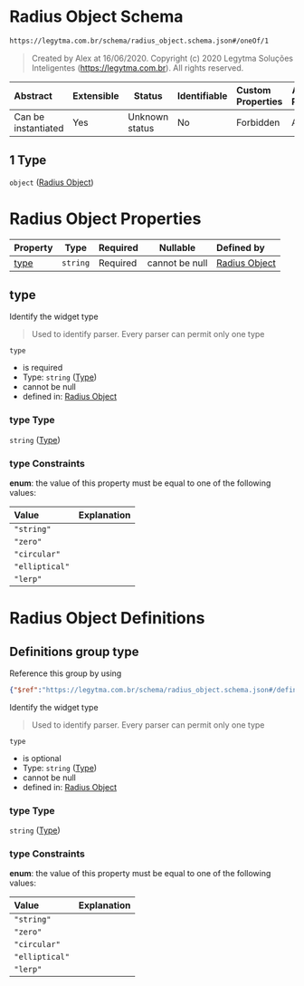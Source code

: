# Radius Object Schema

```txt
https://legytma.com.br/schema/radius_object.schema.json#/oneOf/1
```




> Created by Alex at 16/06/2020.
> Copyright (c) 2020 Legytma Soluções Inteligentes (<https://legytma.com.br>). All rights reserved.
>

| Abstract            | Extensible | Status         | Identifiable | Custom Properties | Additional Properties | Access Restrictions | Defined In                                                                  |
| :------------------ | ---------- | -------------- | ------------ | :---------------- | --------------------- | ------------------- | --------------------------------------------------------------------------- |
| Can be instantiated | Yes        | Unknown status | No           | Forbidden         | Allowed               | none                | [radius.schema.json\*](../schema/radius.schema.json "open original schema") |

## 1 Type

`object` ([Radius Object](radius-oneof-radius-object.md))

# Radius Object Properties

| Property      | Type     | Required | Nullable       | Defined by                                                                                                                        |
| :------------ | -------- | -------- | -------------- | :-------------------------------------------------------------------------------------------------------------------------------- |
| [type](#type) | `string` | Required | cannot be null | [Radius Object](radius_object-properties-type.md "https&#x3A;//legytma.com.br/schema/radius_object.schema.json#/properties/type") |

## type

Identify the widget type


> Used to identify parser. Every parser can permit only one type
>

`type`

-   is required
-   Type: `string` ([Type](radius_object-properties-type.md))
-   cannot be null
-   defined in: [Radius Object](radius_object-properties-type.md "https&#x3A;//legytma.com.br/schema/radius_object.schema.json#/properties/type")

### type Type

`string` ([Type](radius_object-properties-type.md))

### type Constraints

**enum**: the value of this property must be equal to one of the following values:

| Value          | Explanation |
| :------------- | ----------- |
| `"string"`     |             |
| `"zero"`       |             |
| `"circular"`   |             |
| `"elliptical"` |             |
| `"lerp"`       |             |

# Radius Object Definitions

## Definitions group type

Reference this group by using

```json
{"$ref":"https://legytma.com.br/schema/radius_object.schema.json#/definitions/type"}
```

Identify the widget type


> Used to identify parser. Every parser can permit only one type
>

`type`

-   is optional
-   Type: `string` ([Type](radius_object-definitions-type.md))
-   cannot be null
-   defined in: [Radius Object](radius_object-definitions-type.md "https&#x3A;//legytma.com.br/schema/radius_object.schema.json#/definitions/type")

### type Type

`string` ([Type](radius_object-definitions-type.md))

### type Constraints

**enum**: the value of this property must be equal to one of the following values:

| Value          | Explanation |
| :------------- | ----------- |
| `"string"`     |             |
| `"zero"`       |             |
| `"circular"`   |             |
| `"elliptical"` |             |
| `"lerp"`       |             |

